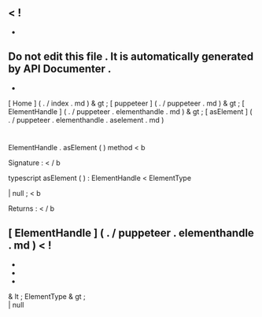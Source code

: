 <
!
-
-
Do
not
edit
this
file
.
It
is
automatically
generated
by
API
Documenter
.
-
-
>
[
Home
]
(
.
/
index
.
md
)
&
gt
;
[
puppeteer
]
(
.
/
puppeteer
.
md
)
&
gt
;
[
ElementHandle
]
(
.
/
puppeteer
.
elementhandle
.
md
)
&
gt
;
[
asElement
]
(
.
/
puppeteer
.
elementhandle
.
aselement
.
md
)
#
#
ElementHandle
.
asElement
(
)
method
<
b
>
Signature
:
<
/
b
>
typescript
asElement
(
)
:
ElementHandle
<
ElementType
>
|
null
;
<
b
>
Returns
:
<
/
b
>
[
ElementHandle
]
(
.
/
puppeteer
.
elementhandle
.
md
)
<
!
-
-
-
-
>
&
lt
;
ElementType
&
gt
;
\
|
null
